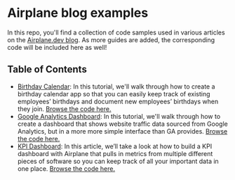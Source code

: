 # Airplane blog examples

In this repo, you'll find a collection of code samples used in various articles on the [Airplane.dev blog](https://airplane.dev/blog). As more guides are added, the corresponding code will be included here as well!

## Table of Contents

  - [Birthday Calendar](https://www.airplane.dev/blog/how-to-build-a-birthday-calendar): In this tutorial, we'll walk through how to create a birthday calendar app so that you can easily keep track of existing employees’ birthdays and document new employees’ birthdays when they join. [Browse the code here.](https://github.com/airplanedev/airplane-blog-examples/tree/main/birthday-calendar)
  - [Google Analytics Dashboard](https://www.airplane.dev/blog/google-analytics-kpi-dashboard): In this tutorial, we'll walk through how to create a dashboard that shows website traffic data sourced from Google Analytics, but in a more more simple interface than GA provides. [Browse the code here.](https://github.com/airplanedev/airplane-blog-examples/tree/main/google-kpi-dashboard)
  - [KPI Dashboard](https://www.airplane.dev/blog/how-to-build-a-kpi-dashboard): In this article, we’ll take a look at how to build a KPI dashboard with Airplane that pulls in metrics from multiple different pieces of software so you can keep track of all your important data in one place. [Browse the code here.](https://github.com/airplanedev/airplane-blog-examples/tree/main/business-kpi-dashboard)
